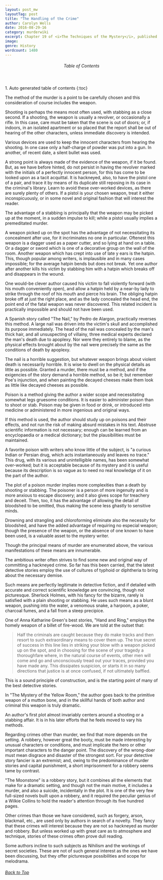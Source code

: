 ```yaml
---
layout: post_mw
layoutTag: post
title: "The Handling of the Crime"
author: Carolyn Wells
date: 2016-08-29-16
category: murderwiki
excerpt: Chapter 19 of <i>The Techniques of the Mystery</i>, published 1913.
image:
genre: History
wordcount: 1480
---
```


<section id="toc" class="toc">
  <header>
    <h6>Table of Contents</h6>
  </header>
<div id="drawer" markdown="1">
1. Auto generated table of contents
{:toc}
</div>
</section> <!-- table-of-contents -->

The method of the murder is a point to be carefully chosen and this consideration of course includes the weapon.

Shooting is perhaps the means most often used, with stabbing as a close second. If a shooting, the weapon is usually a revolver, or occasionally a rifle. In this case, care must be taken that the scene is out of doors; or, if indoors, in an isolated apartment or so placed that the report shall be out of hearing of the other characters, unless immediate discovery is intended.

Various devices are used to keep the innocent characters from hearing the shooting. In one case only a half-charge of powder was put into a gun. In another, of recent date, a silent bullet was used.

A strong point is always made of the evidence of the weapon, if it be found. But, as we have before hinted, do not persist in having the revolver marked with the initials of a perfectly innocent person, for this has come to be looked upon as a tacit acquittal. It is hackneyed, also, to have the pistol one of a pair, and trace it by means of its duplicate still reposing in its case in the criminal&#39;s library. Learn to avoid these over-worked devices, as there are surely plenty of others. If a pistol is your chosen weapon, treat it either inconspicuously, or in some novel and original fashion that will interest the reader.

The advantage of a stabbing is principally that the weapon may be picked up at the moment, in a sudden impulse to kill; while a pistol usually implies a premeditated murder.

A weapon picked up on the spot has the advantage of not necessitating its concealment after use, for it incriminates no one in particular. Oftenest this weapon is a dagger used as a paper cutter, and so lying at hand on a table. Or a dagger or sword which is one of a decorative group on the wall of the room. Another weapon which has crept into use of late y ears is the hatpin. This, though popular among writers, is implausible and in many cases impossible; for the average hatpin bends but does not break. Yet one author after another kills his victim by stabbing him with a hatpin which breaks off and disappears in the wound.

One would-be clever author caused his victim to fall violently forward (with his mouth conveniently open), and allow a hatpin held by a near-by lady to strike through the roof of his mouth and pierce his brain. The obliging hatpin broke off at just the right place, and as the lady concealed the head end, the point end of the fatal weapon was never discovered. This related incident is practically impossible and should not have been used.

A Spanish story called &quot;The Nail,&quot; by Pedro de Alargon, practically reverses this method. A large nail was driven into the victim&#39;s skull and accomplished its purpose immediately. The head of the nail was concealed by the man&#39;s thick hair, and all unsuspecting of villainy, three medical experts declared the man&#39;s death due to apoplexy. Nor were they entirely to blame, as the physical effects brought about by the nail were precisely the same as the conditions of death by apoplexy.

The nail is a horrible suggestion, but whatever weapon brings about violent death is necessarily horrible. It is wise to dwell on the physical details as little as possible. Granted a murder, there must be a method, and if the exigencies of the story demand a horrible method, so be it; but remember Poe&#39;s injunction, and when painting the decayed cheeses make them look as little like decayed cheeses as possible.

Poison is a method giving the author a wider scope and necessitating somewhat legs gruesome conditions. It is easier to administer poison than to shoot or stab. Poison may be given in food or drink, or introduced into medicine or administered in more ingenious and original ways.

If this method is used, the author should study up on poisons and their effects, and not run the risk of making absurd mistakes in his text. Abstruse scientific information is not necessary; enough can be learned from an encyclopaedia or a medical dictionary; but the plausibilities must be maintained.

A favorite poison with writers who know little of the subject, is &quot;a curious Indian or Persian drug, which acts instantaneously and leaves no trace.&quot; This drug, with its various and unintelligible names, has been somewhat over-worked; but it is acceptable because of its mystery and it is useful because its description is so vague as to need no real knowledge of it on the part of the author.

The plot of a poison murder implies more complexities than a death by shooting or stabbing. The poisoner is a person of more ingenuity and is more anxious to escape discovery; and it also gives scope for treachery and deceit. Then, too, it has the advantage of allowing the detail of bloodshed to be omitted, thus making the scene less ghastly to sensitive minds.

Drowning and strangling and chloroforming eliminate also the necessity for bloodshed, and have the added advantage of requiring no especial weapon; though the presence of the weapon, or the absence of one known to have been used, is a valuable asset to the mystery writer.

Though the principal means of murder are enumerated above, the various manifestations of these means are innumerable.

The ambitious writer often strives to find some new and original way of committing a hackneyed crime. So far has this been carried, that the latest detective stories employ the use of cultures of typhoid or diphtheria to bring about the necessary demise.

Such means are perfectly legitimate in detective fiction, and if detailed with accurate and correct scientific knowledge are convincing, though not picturesque. Sherlock Holmes, with his fancy for the bizarre, rarely is satisfied with a plain shooting or stabbing. He uses such means as a blunt weapon, pushing into the water, a venomous snake, a harpoon, a poker, charcoal fumes, and a fall from a steep precipice.

One of Anna Katharine Green&#39;s best stories, &quot;Hand and Ring,&quot; employs the homely weapon of a billet of fire-wood. We are told at the outset that:

>Half the criminals are caught because they do make tracks and then resort to such extraordinary means to cover them up. The true secret of success in this line lies in striking your blow with a weapon picked up on the spot, and in choosing for the scene of your tragedy a thoroughfare where, in the natural course of events, other men will come and go and unconsciously tread out your traces, provided you have made any. This dissipates suspicion, or starts it in so many directions that justice is at once confused, if not ultimately baffled.

This is a sound principle of construction, and is the starting point of many of the best detective stories.

In &quot;The Mystery of the Yellow Room,&quot; the author goes back to the primitive weapon of a mutton bone, and in the skillful hands of both author and criminal this weapon is truly dramatic.

An author&#39;s first plot almost invariably centers around a shooting or a stabbing affair. It is in his later efforts that he feels moved to vary his methods.

Regarding crimes other than murder, we find that more depends on the setting. A robbery, however great the booty, must be made interesting by unusual characters or conditions, and must implicate the hero or other important characters to the danger point. The discovery of the wrong-doer must mean disgrace and disaster of the strongest sort. For your detective story fancier is an extremist; and, owing to the predominance of murder stories and capital punishment, a short imprisonment for a robbery seems tame by contrast.

&quot;The Moonstone&quot; is a robbery story, but it combines all the elements that make for a dramatic setting, and though not the main motive, it includes a murder, and also a suicide, incidentally in the plot. It is one of the very few full-sized novels built upon a robbery, and it required the peculiar genius of a Wilkie Collins to hold the reader&#39;s attention through its five hundred pages.

Other crimes than those we have considered, such as forgery, arson, blackmail, etc., are used only by authors in search of a novelty. They fancy that these crimes will interest because they are not so hackneyed as murder and robbery. But unless worked up with great care as to atmosphere and technique, stories of these crimes often prove dull reading.

Some authors incline to such subjects as Nihilism and the workings of secret societies. These are not of such general interest as the ones we have been discussing, but they offer picturesque possibilities and scope for melodrama.

<h6 class="btt"><a href="#top">Back to Top</a></h6>
